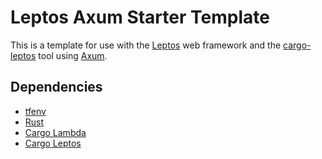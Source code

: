# Leptos Axum Starter Template

This is a template for use with the [Leptos](https://github.com/leptos-rs/leptos) web framework and the [cargo-leptos](https://github.com/akesson/cargo-leptos) tool using [Axum](https://github.com/tokio-rs/axum).

## Dependencies

- [tfenv](https://github.com/tfutils/tfenv)
- [Rust](https://www.rust-lang.org/tools/install)
- [Cargo Lambda](https://www.cargo-lambda.info)
- [Cargo Leptos](https://github.com/leptos/cargo-leptos)
